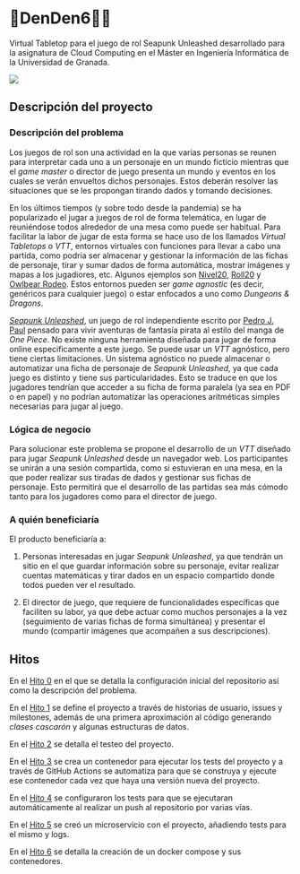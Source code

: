 # :game_die:DenDen6🏴‍☠️

Virtual Tabletop para el juego de rol Seapunk Unleashed desarrollado para la asignatura de Cloud Computing en el Máster en Ingeniería Informática de la Universidad de Granada.

![](https://www.unleashedgames.es/wp-content/uploads/2022/04/Descarga_Portada_Titulo.png)

## Descripción del proyecto

### Descripción del problema

Los juegos de rol son una actividad en la que varias personas se reunen para interpretar cada uno a un personaje en un mundo ficticio mientras que el *game master* o director de juego presenta un mundo y eventos en los cuales se verán envueltos dichos personajes. Estos deberán resolver las situaciones que se les propongan tirando dados y tomando decisiones.

En los últimos tiempos (y sobre todo desde la pandemia) se ha popularizado el jugar a juegos de rol de forma telemática, en lugar de reuniéndose todos alrededor de una mesa como puede ser habitual. Para facilitar la labor de jugar de esta forma se hace uso de los llamados *Virtual Tabletops* o *VTT*, entornos virtuales con funciones para llevar a cabo una partida, como podría ser almacenar y gestionar la información de las fichas de personaje, tirar y sumar dados de forma automática, mostrar imágenes y mapas a los jugadiores, etc. Algunos ejemplos son [Nivel20](https://nivel20.com/), [Roll20](https://roll20.net/) y [Owlbear Rodeo](https://www.owlbear.rodeo/). Estos entornos pueden ser *game agnostic* (es decir, genéricos para cualquier juego) o estar enfocados a uno como *Dungeons & Dragons*.

[*Seapunk Unleashed*](https://www.unleashedgames.es/seapunk-unleashed/), un juego de rol independiente escrito por [Pedro J. Paul](https://twitter.com/Pedro_J_Paul) pensado para vivir aventuras de fantasía pirata al estilo del manga de *One Piece*. No existe ninguna herramienta diseñada para jugar de forma online especificamente a este juego. Se puede usar un *VTT* agnóstico, pero tiene ciertas limitaciones. Un sistema agnóstico no puede almacenar o automatizar una ficha de personaje de *Seapunk Unleashed*, ya que cada juego es distinto y tiene sus particularidades. Esto se traduce en que los jugadores tendrían que acceder a su ficha de forma paralela (ya sea en PDF o en papel) y no podrían automatizar las operaciones aritméticas simples necesarias para jugar al juego.

### Lógica de negocio

Para solucionar este problema se propone el desarrollo de un *VTT* diseñado para jugar *Seapunk Unleashed* desde un navegador web. Los participantes se unirán a una sesión compartida, como si estuvieran en una mesa, en la que poder realizar sus tiradas de dados y gestionar sus fichas de personaje. Esto permitirá que el desarrollo de las partidas sea más cómodo tanto para los jugadores como para el director de juego.

### A quién beneficiaría

El producto beneficiaría a:
1. Personas interesadas en jugar *Seapunk Unleashed*, ya que tendrán un sitio en el que guardar información sobre su personaje, evitar realizar cuentas matemáticas y tirar dados en un espacio compartido donde todos pueden ver el resultado.

2. El director de juego, que requiere de funcionalidades específicas que faciliten su labor, ya que debe actuar como muchos personajes a la vez (seguimiento de varias fichas de forma simultánea) y presentar el mundo (compartir imágenes que acompañen a sus descripciones).

## Hitos

En el [Hito 0](https://github.com/pabloMillanCb/DenDen6/blob/main/doc/hitos/Hito0.md) en el que se detalla la configuración inicial del repositorio así como la descripción del problema.

En el [Hito 1](https://github.com/pabloMillanCb/DenDen6/blob/main/doc/hitos/Hito1.md) se define el proyecto a través de historias de usuario, issues y milestones, además de una primera aproximación al código generando *clases cascarón* y algunas estructuras de datos.

En el [Hito 2](https://github.com/pabloMillanCb/DenDen6/blob/main/doc/hitos/Hito2.md) se detalla el testeo del proyecto.

En el [Hito 3](https://github.com/pabloMillanCb/DenDen6/blob/main/doc/hitos/Hito3.md) se crea un contenedor para ejecutar los tests del proyecto y a través de GitHub Actions se automatiza para que se construya y ejecute ese contenedor cada vez que haya una versión nueva del proyecto.

En el [Hito 4](https://github.com/pabloMillanCb/DenDen6/blob/main/doc/hitos/Hito4.md) se configuraron los tests para que se ejecutaran automáticamente al realizar un push al repositorio por varias vías.

En el [Hito 5](https://github.com/pabloMillanCb/DenDen6/blob/main/doc/hitos/Hito5.md) se creó un microservicio con el proyecto, añadiendo tests para el mismo y logs.

En el [Hito 6](https://github.com/pabloMillanCb/DenDen6/blob/main/doc/hitos/Hito6.md) se detalla la creación de un docker compose y sus contenedores.
